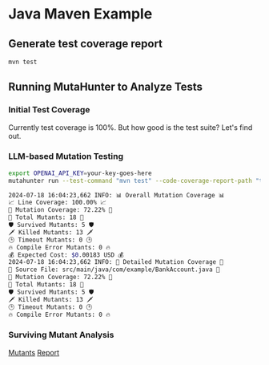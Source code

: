 # Java Maven Example

## Generate test coverage report

```bash
mvn test
```

## Running MutaHunter to Analyze Tests

### Initial Test Coverage

Currently test coverage is 100%. But how good is the test suite? Let's find out.

### LLM-based Mutation Testing

```bash
export OPENAI_API_KEY=your-key-goes-here
mutahunter run --test-command "mvn test" --code-coverage-report-path "target/site/jacoco/jacoco.xml" --coverage-type jacoco --model "gpt-4o-mini"
```

```bash
2024-07-18 16:04:23,662 INFO: 📊 Overall Mutation Coverage 📊
📈 Line Coverage: 100.00% 📈
🎯 Mutation Coverage: 72.22% 🎯
🦠 Total Mutants: 18 🦠
🛡️ Survived Mutants: 5 🛡️
🗡️ Killed Mutants: 13 🗡️
🕒 Timeout Mutants: 0 🕒
🔥 Compile Error Mutants: 0 🔥
💰 Expected Cost: $0.00183 USD 💰
2024-07-18 16:04:23,662 INFO: 📂 Detailed Mutation Coverage 📂
📂 Source File: src/main/java/com/example/BankAccount.java 📂
🎯 Mutation Coverage: 72.22% 🎯
🦠 Total Mutants: 18 🦠
🛡️ Survived Mutants: 5 🛡️
🗡️ Killed Mutants: 13 🗡️
🕒 Timeout Mutants: 0 🕒
🔥 Compile Error Mutants: 0 🔥
```

### Surviving Mutant Analysis

[Mutants](./mutants.json)
[Report](./mutant_analysis.md)